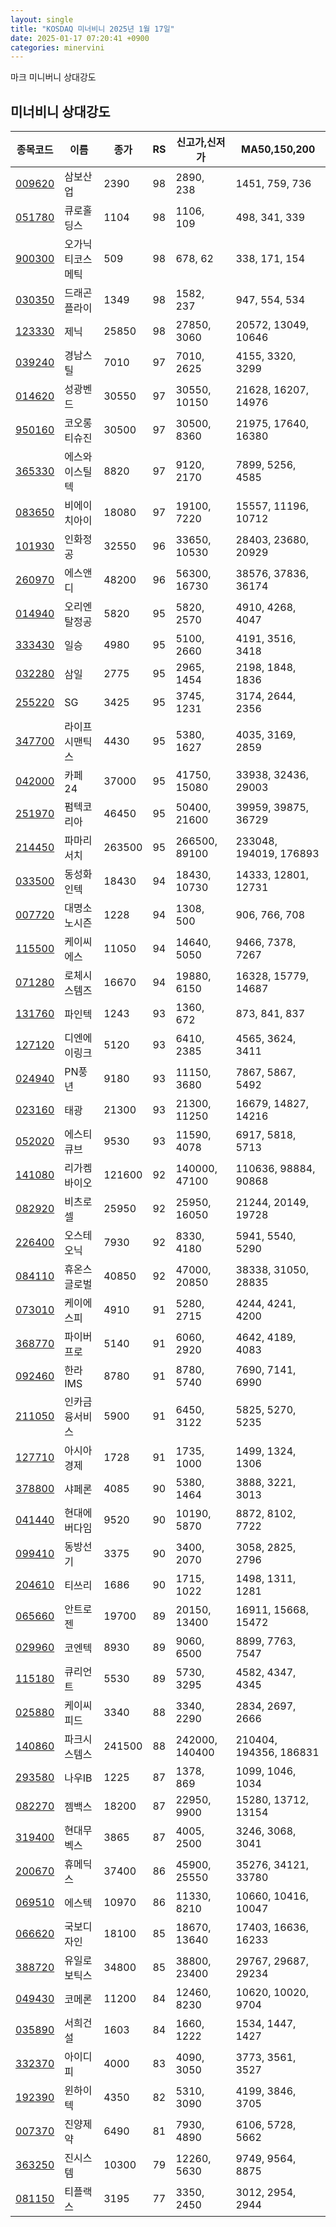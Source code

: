 ```yaml
---
layout: single
title: "KOSDAQ 미너비니 2025년 1월 17일"
date: 2025-01-17 07:20:41 +0900
categories: minervini
---
```

마크 미니버니 상대강도
## 미너비니 상대강도

|종목코드|이름|종가|RS|신고가,신저가|MA50,150,200|
|------|---|---|--|---------|------------|
|[009620](https://finance.daum.net/quotes/A009620)|삼보산업|2390|98|2890, 238|1451, 759, 736|
|[051780](https://finance.daum.net/quotes/A051780)|큐로홀딩스|1104|98|1106, 109|498, 341, 339|
|[900300](https://finance.daum.net/quotes/A900300)|오가닉티코스메틱|509|98|678, 62|338, 171, 154|
|[030350](https://finance.daum.net/quotes/A030350)|드래곤플라이|1349|98|1582, 237|947, 554, 534|
|[123330](https://finance.daum.net/quotes/A123330)|제닉|25850|98|27850, 3060|20572, 13049, 10646|
|[039240](https://finance.daum.net/quotes/A039240)|경남스틸|7010|97|7010, 2625|4155, 3320, 3299|
|[014620](https://finance.daum.net/quotes/A014620)|성광벤드|30550|97|30550, 10150|21628, 16207, 14976|
|[950160](https://finance.daum.net/quotes/A950160)|코오롱티슈진|30500|97|30500, 8360|21975, 17640, 16380|
|[365330](https://finance.daum.net/quotes/A365330)|에스와이스틸텍|8820|97|9120, 2170|7899, 5256, 4585|
|[083650](https://finance.daum.net/quotes/A083650)|비에이치아이|18080|97|19100, 7220|15557, 11196, 10712|
|[101930](https://finance.daum.net/quotes/A101930)|인화정공|32550|96|33650, 10530|28403, 23680, 20929|
|[260970](https://finance.daum.net/quotes/A260970)|에스앤디|48200|96|56300, 16730|38576, 37836, 36174|
|[014940](https://finance.daum.net/quotes/A014940)|오리엔탈정공|5820|95|5820, 2570|4910, 4268, 4047|
|[333430](https://finance.daum.net/quotes/A333430)|일승|4980|95|5100, 2660|4191, 3516, 3418|
|[032280](https://finance.daum.net/quotes/A032280)|삼일|2775|95|2965, 1454|2198, 1848, 1836|
|[255220](https://finance.daum.net/quotes/A255220)|SG|3425|95|3745, 1231|3174, 2644, 2356|
|[347700](https://finance.daum.net/quotes/A347700)|라이프시맨틱스|4430|95|5380, 1627|4035, 3169, 2859|
|[042000](https://finance.daum.net/quotes/A042000)|카페24|37000|95|41750, 15080|33938, 32436, 29003|
|[251970](https://finance.daum.net/quotes/A251970)|펌텍코리아|46450|95|50400, 21600|39959, 39875, 36729|
|[214450](https://finance.daum.net/quotes/A214450)|파마리서치|263500|95|266500, 89100|233048, 194019, 176893|
|[033500](https://finance.daum.net/quotes/A033500)|동성화인텍|18430|94|18430, 10730|14333, 12801, 12731|
|[007720](https://finance.daum.net/quotes/A007720)|대명소노시즌|1228|94|1308, 500|906, 766, 708|
|[115500](https://finance.daum.net/quotes/A115500)|케이씨에스|11050|94|14640, 5050|9466, 7378, 7267|
|[071280](https://finance.daum.net/quotes/A071280)|로체시스템즈|16670|94|19880, 6150|16328, 15779, 14687|
|[131760](https://finance.daum.net/quotes/A131760)|파인텍|1243|93|1360, 672|873, 841, 837|
|[127120](https://finance.daum.net/quotes/A127120)|디엔에이링크|5120|93|6410, 2385|4565, 3624, 3411|
|[024940](https://finance.daum.net/quotes/A024940)|PN풍년|9180|93|11150, 3680|7867, 5867, 5492|
|[023160](https://finance.daum.net/quotes/A023160)|태광|21300|93|21300, 11250|16679, 14827, 14216|
|[052020](https://finance.daum.net/quotes/A052020)|에스티큐브|9530|93|11590, 4078|6917, 5818, 5713|
|[141080](https://finance.daum.net/quotes/A141080)|리가켐바이오|121600|92|140000, 47100|110636, 98884, 90868|
|[082920](https://finance.daum.net/quotes/A082920)|비츠로셀|25950|92|25950, 16050|21244, 20149, 19728|
|[226400](https://finance.daum.net/quotes/A226400)|오스테오닉|7930|92|8330, 4180|5941, 5540, 5290|
|[084110](https://finance.daum.net/quotes/A084110)|휴온스글로벌|40850|92|47000, 20850|38338, 31050, 28835|
|[073010](https://finance.daum.net/quotes/A073010)|케이에스피|4910|91|5280, 2715|4244, 4241, 4200|
|[368770](https://finance.daum.net/quotes/A368770)|파이버프로|5140|91|6060, 2920|4642, 4189, 4083|
|[092460](https://finance.daum.net/quotes/A092460)|한라IMS|8780|91|8780, 5740|7690, 7141, 6990|
|[211050](https://finance.daum.net/quotes/A211050)|인카금융서비스|5900|91|6450, 3122|5825, 5270, 5235|
|[127710](https://finance.daum.net/quotes/A127710)|아시아경제|1728|91|1735, 1000|1499, 1324, 1306|
|[378800](https://finance.daum.net/quotes/A378800)|샤페론|4085|90|5380, 1464|3888, 3221, 3013|
|[041440](https://finance.daum.net/quotes/A041440)|현대에버다임|9520|90|10190, 5870|8872, 8102, 7722|
|[099410](https://finance.daum.net/quotes/A099410)|동방선기|3375|90|3400, 2070|3058, 2825, 2796|
|[204610](https://finance.daum.net/quotes/A204610)|티쓰리|1686|90|1715, 1022|1498, 1311, 1281|
|[065660](https://finance.daum.net/quotes/A065660)|안트로젠|19700|89|20150, 13400|16911, 15668, 15472|
|[029960](https://finance.daum.net/quotes/A029960)|코엔텍|8930|89|9060, 6500|8899, 7763, 7547|
|[115180](https://finance.daum.net/quotes/A115180)|큐리언트|5530|89|5730, 3295|4582, 4347, 4345|
|[025880](https://finance.daum.net/quotes/A025880)|케이씨피드|3340|88|3340, 2290|2834, 2697, 2666|
|[140860](https://finance.daum.net/quotes/A140860)|파크시스템스|241500|88|242000, 140400|210404, 194356, 186831|
|[293580](https://finance.daum.net/quotes/A293580)|나우IB|1225|87|1378, 869|1099, 1046, 1034|
|[082270](https://finance.daum.net/quotes/A082270)|젬백스|18200|87|22950, 9900|15280, 13712, 13154|
|[319400](https://finance.daum.net/quotes/A319400)|현대무벡스|3865|87|4005, 2500|3246, 3068, 3041|
|[200670](https://finance.daum.net/quotes/A200670)|휴메딕스|37400|86|45900, 25550|35276, 34121, 33780|
|[069510](https://finance.daum.net/quotes/A069510)|에스텍|10970|86|11330, 8210|10660, 10416, 10047|
|[066620](https://finance.daum.net/quotes/A066620)|국보디자인|18100|85|18670, 13640|17403, 16636, 16233|
|[388720](https://finance.daum.net/quotes/A388720)|유일로보틱스|34800|85|38800, 23400|29767, 29687, 29234|
|[049430](https://finance.daum.net/quotes/A049430)|코메론|11200|84|12460, 8230|10620, 10020, 9704|
|[035890](https://finance.daum.net/quotes/A035890)|서희건설|1603|84|1660, 1222|1534, 1447, 1427|
|[332370](https://finance.daum.net/quotes/A332370)|아이디피|4000|83|4090, 3050|3773, 3561, 3527|
|[192390](https://finance.daum.net/quotes/A192390)|윈하이텍|4350|82|5310, 3090|4199, 3846, 3705|
|[007370](https://finance.daum.net/quotes/A007370)|진양제약|6490|81|7930, 4890|6106, 5728, 5662|
|[363250](https://finance.daum.net/quotes/A363250)|진시스템|10300|79|12260, 5630|9749, 9564, 8875|
|[081150](https://finance.daum.net/quotes/A081150)|티플랙스|3195|77|3350, 2450|3012, 2954, 2944|


